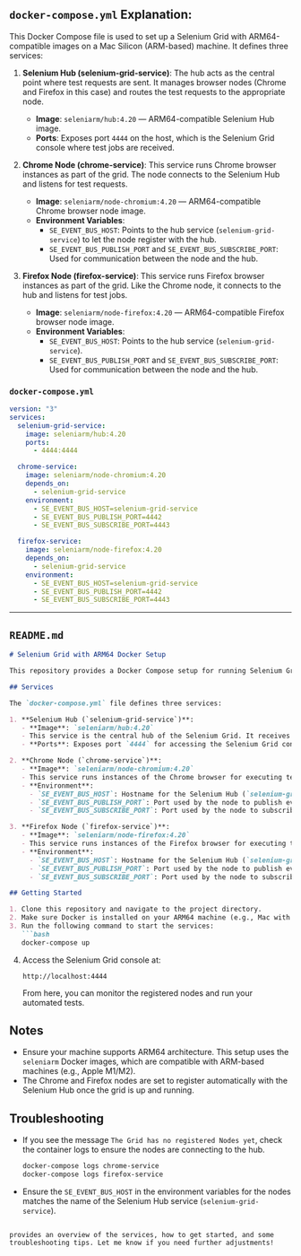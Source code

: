 ## `docker-compose.yml` Explanation:

This Docker Compose file is used to set up a Selenium Grid with ARM64-compatible images on a Mac Silicon (ARM-based) machine. It defines three services:

1. **Selenium Hub (selenium-grid-service)**:
   The hub acts as the central point where test requests are sent. It manages browser nodes (Chrome and Firefox in this case) and routes the test requests to the appropriate node.

    - **Image**: `seleniarm/hub:4.20` — ARM64-compatible Selenium Hub image.
    - **Ports**: Exposes port `4444` on the host, which is the Selenium Grid console where test jobs are received.

2. **Chrome Node (chrome-service)**:
   This service runs Chrome browser instances as part of the grid. The node connects to the Selenium Hub and listens for test requests.

    - **Image**: `seleniarm/node-chromium:4.20` — ARM64-compatible Chrome browser node image.
    - **Environment Variables**:
        - `SE_EVENT_BUS_HOST`: Points to the hub service (`selenium-grid-service`) to let the node register with the hub.
        - `SE_EVENT_BUS_PUBLISH_PORT` and `SE_EVENT_BUS_SUBSCRIBE_PORT`: Used for communication between the node and the hub.

3. **Firefox Node (firefox-service)**:
   This service runs Firefox browser instances as part of the grid. Like the Chrome node, it connects to the hub and listens for test jobs.

    - **Image**: `seleniarm/node-firefox:4.20` — ARM64-compatible Firefox browser node image.
    - **Environment Variables**:
        - `SE_EVENT_BUS_HOST`: Points to the hub service (`selenium-grid-service`).
        - `SE_EVENT_BUS_PUBLISH_PORT` and `SE_EVENT_BUS_SUBSCRIBE_PORT`: Used for communication between the node and the hub.

### `docker-compose.yml`

```yaml
version: "3"
services:
  selenium-grid-service:
    image: seleniarm/hub:4.20
    ports:
      - 4444:4444

  chrome-service:
    image: seleniarm/node-chromium:4.20
    depends_on:
      - selenium-grid-service
    environment:
      - SE_EVENT_BUS_HOST=selenium-grid-service
      - SE_EVENT_BUS_PUBLISH_PORT=4442
      - SE_EVENT_BUS_SUBSCRIBE_PORT=4443

  firefox-service:
    image: seleniarm/node-firefox:4.20
    depends_on:
      - selenium-grid-service
    environment:
      - SE_EVENT_BUS_HOST=selenium-grid-service
      - SE_EVENT_BUS_PUBLISH_PORT=4442
      - SE_EVENT_BUS_SUBSCRIBE_PORT=4443
```

---

## `README.md`

```md
# Selenium Grid with ARM64 Docker Setup

This repository provides a Docker Compose setup for running Selenium Grid with Chrome and Firefox browser nodes on ARM64 architecture machines, such as Apple Silicon (M1/M2) devices. The setup uses the **seleniarm** Docker images, which are optimized for ARM64 architecture.

## Services

The `docker-compose.yml` file defines three services:

1. **Selenium Hub (`selenium-grid-service`)**:
   - **Image**: `seleniarm/hub:4.20`
   - This service is the central hub of the Selenium Grid. It receives test requests and routes them to the connected browser nodes (Chrome and Firefox).
   - **Ports**: Exposes port `4444` for accessing the Selenium Grid console at `http://localhost:4444`.

2. **Chrome Node (`chrome-service`)**:
   - **Image**: `seleniarm/node-chromium:4.20`
   - This service runs instances of the Chrome browser for executing test jobs.
   - **Environment**:
     - `SE_EVENT_BUS_HOST`: Hostname for the Selenium Hub (`selenium-grid-service`).
     - `SE_EVENT_BUS_PUBLISH_PORT`: Port used by the node to publish events to the hub.
     - `SE_EVENT_BUS_SUBSCRIBE_PORT`: Port used by the node to subscribe to the hub for receiving commands.

3. **Firefox Node (`firefox-service`)**:
   - **Image**: `seleniarm/node-firefox:4.20`
   - This service runs instances of the Firefox browser for executing test jobs.
   - **Environment**:
     - `SE_EVENT_BUS_HOST`: Hostname for the Selenium Hub (`selenium-grid-service`).
     - `SE_EVENT_BUS_PUBLISH_PORT`: Port used by the node to publish events to the hub.
     - `SE_EVENT_BUS_SUBSCRIBE_PORT`: Port used by the node to subscribe to the hub for receiving commands.

## Getting Started

1. Clone this repository and navigate to the project directory.
2. Make sure Docker is installed on your ARM64 machine (e.g., Mac with Apple Silicon).
3. Run the following command to start the services:
   ```bash
   docker-compose up
   ```
4. Access the Selenium Grid console at:
   ```
   http://localhost:4444
   ```
   From here, you can monitor the registered nodes and run your automated tests.

## Notes

- Ensure your machine supports ARM64 architecture. This setup uses the `seleniarm` Docker images, which are compatible with ARM-based machines (e.g., Apple M1/M2).
- The Chrome and Firefox nodes are set to register automatically with the Selenium Hub once the grid is up and running.

## Troubleshooting

- If you see the message `The Grid has no registered Nodes yet`, check the container logs to ensure the nodes are connecting to the hub.
   ```bash
   docker-compose logs chrome-service
   docker-compose logs firefox-service
   ```
- Ensure the `SE_EVENT_BUS_HOST` in the environment variables for the nodes matches the name of the Selenium Hub service (`selenium-grid-service`).
```

provides an overview of the services, how to get started, and some troubleshooting tips. Let me know if you need further adjustments!